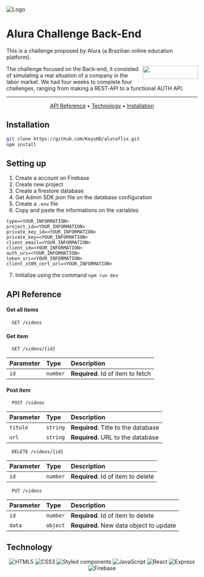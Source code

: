 ![Logo](https://i.imgur.com/pvg7OQp.png)

# Alura Challenge Back-End

This is a challenge proposed by Alura (a Brazilian online education platform).

<img align="right" width="145" height="35" src="https://i.imgur.com/LN16y28.png">

The challenge focused on the Back-end, it consisted of simulating a real situation of a company in the labor market. We had four weeks to complete four challenges, ranging from making a REST-API to a functional AUTH API.

---

<p align="center">
 <a href="#api-reference">API Reference</a> • 
 <a href="#technology">Technology</a> • 
 <a href="#installation">Installation</a>
</p>


## Installation
```bash
git clone https://github.com/KeysHD/aluraflix.git
npm install
```

## Setting up
1. Create a account on Firebase
2. Create new project
3. Create a firestore database
4. Get Admin SDK json file on the database configuration
5. Create a `.env` file
6. Copy and paste the informations on the variables
```
type=<YOUR_INFORMATION>
project_id=<YOUR_INFORMATION>
private_key_id=<YOUR_INFORMATION>
private_key=<YOUR_INFORMATION>
client_email=<YOUR_INFORMATION>
client_id=<YOUR_INFORMATION>
auth_uri=<YOUR_INFORMATION>
token_uri=<YOUR_INFORMATION>
client_x509_cert_url=<YOUR_INFORMATION>
```
7. Initialize using the command `npm run dev`

## API Reference

#### Get all items

```http
  GET /videos
```

#### Get item

```http
  GET /videos/{id}
```

| Parameter | Type     | Description                       |
| :-------- | :------- | :-------------------------------- |
| `id`      | `number` | **Required**. Id of item to fetch |

#### Post item

```http
  POST /videos
```

| Parameter | Type     | Description                       |
| :-------- | :------- | :-------------------------------- |
| `titulo`  | `string` | **Required**. Title to the database |
| `url`     | `string` | **Required**. URL to the database |

```http
  DELETE /videos/{id}
```

| Parameter | Type     | Description                       |
| :-------- | :------- | :-------------------------------- |
| `id`      | `number` | **Required**. Id of item to delete |

```http
  PUT /videos
```

| Parameter | Type     | Description                       |
| :-------- | :------- | :-------------------------------- |
| `id`      | `number` | **Required**. Id of item to delete |
| `data`      | `object` | **Required**. New data object to update |


## Technology
<p align="center">
  <img alt="HTML5" src="https://img.shields.io/badge/html5-%23E34F26.svg?style=for-the-badge&logo=html5&logoColor=white"/>
  <img alt="CSS3" src="https://img.shields.io/badge/css3-%231572B6.svg?style=for-the-badge&logo=css3&logoColor=white"/>
  <img alt="Styled components" src="https://img.shields.io/badge/styled--components-DB7093?style=for-the-badge&logo=styled-components&logoColor=white"/>
  <img alt="JavaScript" src="https://img.shields.io/badge/javascript-%23323330.svg?style=for-the-badge&logo=javascript&logoColor=%23F7DF1E"/>
  <img alt="React" src="https://img.shields.io/badge/react-%2320232a.svg?style=for-the-badge&logo=react&logoColor=%2361DAFB"/>
  <img alt="Express" src="https://img.shields.io/badge/Express-%2320232a.svg?style=for-the-badge&logo=express&logoColor=%fff"/>
  <img alt="Firebase" src="https://img.shields.io/badge/firebase-ffca28?style=for-the-badge&logo=firebase&logoColor=black"/>
</p>
